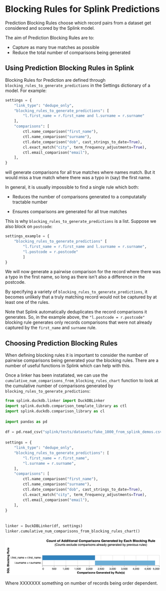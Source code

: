 # Blocking Rules for Splink Predictions

Prediction Blocking Rules choose which record pairs from a dataset get considered and scored by the Splink model.

The aim of Prediction Blocking Rules are to:

- Capture as many true matches as possible
- Reduce the total number of comparisons being generated


## Using Prediction Blocking Rules in Splink

Blocking Rules for Prediction are defined through `blocking_rules_to_generate_predictions` in the Settings dictionary of a model. For example:

``` py hl_lines="3-5"
settings = {
    "link_type": "dedupe_only",
    "blocking_rules_to_generate_predictions": [
        "l.first_name = r.first_name and l.surname = r.surname"
    ],
    "comparisons": [
        ctl.name_comparison("first_name"),
        ctl.name_comparison("surname"),
        ctl.date_comparison("dob", cast_strings_to_date=True),
        cl.exact_match("city", term_frequency_adjustments=True),
        ctl.email_comparison("email"),
    ],
}
```

will generate comparisons for all true matches where names match. But it would miss a true match where there was a typo in (say) the first name.

In general, it is usually impossible to find a single rule which both:

- Reduces the number of comparisons generated to a computatally tractable number

- Ensures comparisons are generated for all true matches

This is why `blocking_rules_to_generate_predictions` is a list. Suppose we also block on `postcode`:

```python
settings_example = {
    "blocking_rules_to_generate_predictions" [
        "l.first_name = r.first_name and l.surname = r.surname",
        "l.postcode = r.postcode"
        ]
}
```

We will now generate a pairwise comparison for the record where there was a typo in the first name, so long as there isn't also a difference in the postcode.

By specifying a variety of `blocking_rules_to_generate_predictions`, it becomes unlikely that a truly matching record would not be captured by at least one of the rules.

Note that Splink automatically deduplicates the record comparisons it generates. So, in the example above, the `"l.postcode = r.postcode"` blocking rule generates only records comparisons that were not already captured by the `first_name` and `surname` rule.

## Choosing Prediction Blocking Rules

When defining blocking rules it is important to consider the number of pairwise comparisons being generated your the blocking rules. There are a number of useful functions in Splink which can help with this.

Once a linker has been instatiated, we can use the `cumulative_num_comparisons_from_blocking_rules_chart` function to look at the cumulative number of comparisons generated by `blocking_rules_to_generate_predictions`:

```py
from splink.duckdb.linker import DuckDBLinker
import splink.duckdb.comparison_template_library as ctl
import splink.duckdb.comparison_library as cl

import pandas as pd

df = pd.read_csv("splink/tests/datasets/fake_1000_from_splink_demos.csv")

settings = {
    "link_type": "dedupe_only",
    "blocking_rules_to_generate_predictions": [
        "l.first_name = r.first_name",
        "l.surname = r.surname",
    ],
    "comparisons": [
        ctl.name_comparison("first_name"),
        ctl.name_comparison("surname"),
        ctl.date_comparison("dob", cast_strings_to_date=True),
        cl.exact_match("city", term_frequency_adjustments=True),
        ctl.email_comparison("email"),
    ],
}


linker = DuckDBLinker(df, settings)
linker.cumulative_num_comparisons_from_blocking_rules_chart()
```

![](../img/blocking/cumulative_comparisons.png)

Where XXXXXXX something on number of records being order dependent.